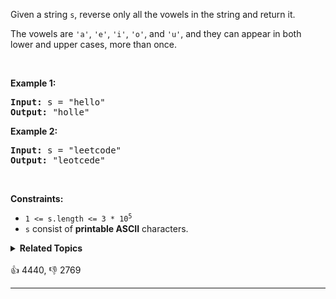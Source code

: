 <p>Given a string <code>s</code>, reverse only all the vowels in the string and return it.</p>

<p>The vowels are <code>'a'</code>, <code>'e'</code>, <code>'i'</code>, <code>'o'</code>, and <code>'u'</code>, and they can appear in both lower and upper cases, more than once.</p>

<p>&nbsp;</p> 
<p><strong class="example">Example 1:</strong></p> 
<pre><strong>Input:</strong> s = "hello"
<strong>Output:</strong> "holle"
</pre>
<p><strong class="example">Example 2:</strong></p> 
<pre><strong>Input:</strong> s = "leetcode"
<strong>Output:</strong> "leotcede"
</pre> 
<p>&nbsp;</p> 
<p><strong>Constraints:</strong></p>

<ul> 
 <li><code>1 &lt;= s.length &lt;= 3 * 10<sup>5</sup></code></li> 
 <li><code>s</code> consist of <strong>printable ASCII</strong> characters.</li> 
</ul>

<details><summary><strong>Related Topics</strong></summary>Two Pointers | String</details><br>

<div>👍 4440, 👎 2769<span style='float: right;'></span></div>

<div id="labuladong"><hr>

</div>

